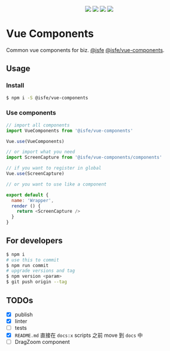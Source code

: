 <p align="center">
  <a href="http://standardjs.com"><img src="https://img.shields.io/badge/code%20style-standard-brightgreen.svg"></a>
  <a href="https://travis-ci.com/isfe-team/vue-components"><img src="https://img.shields.io/travis/com/isfe-team/vue-components.svg"></a>
  <a href="https://opensource.org/licenses/MIT"><img src="https://img.shields.io/github/license/isfe-team/vue-components.svg"></a>
  <a href="https://npmcharts.com/compare/@isfe/vue-components?minimal=true&interval=30"><img src="https://img.shields.io/npm/dm/@isfe/vue-components.svg"></a>

</p>

# Vue Components

Common vue components for biz. [@isfe](https://github.com/isfe-team/) [@isfe/vue-components](https://isfe-team/github.io/vue-components).

## Usage

### Install

```sh
$ npm i -S @isfe/vue-components
```

### Use components

```js
// import all components
import VueComponents from '@isfe/vue-components'

Vue.use(VueComponents)
```

```js
// or import what you need
import ScreenCapture from '@isfe/vue-components/components'

// if you want to register in global
Vue.use(ScreenCapture)

// or you want to use like a component

export default {
  name: 'Wrapper',
  render () {
    return <ScreenCapture />
  }
}
```

## For developers

```sh
$ npm i
# use this to commit
$ npm run commit
# upgrade versions and tag
$ npm version <param>
$ git push origin --tag
```

## TODOs

- [x] publish
- [x] linter
- [ ] tests
- [x] `README.md` 直接在 `docs:x` scripts 之前 move 到 `docs` 中
- [ ] DragZoom component
